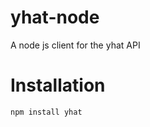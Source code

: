 yhat-node
=========

A node js client for the yhat API

Installation
=========
    npm install yhat

